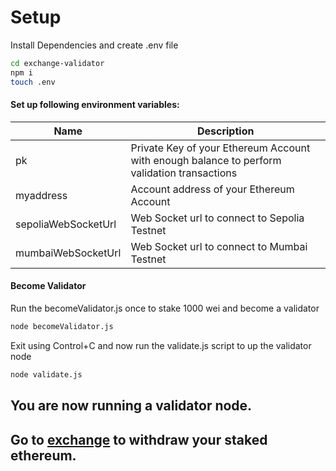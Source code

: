 # Setup

Install Dependencies and create .env file

```sh
cd exchange-validator
npm i
touch .env
```

#### Set up following environment variables:

| Name                | Description                                                                                 |
| ------------------- | ------------------------------------------------------------------------------------------- |
| pk                  | Private Key of your Ethereum Account with enough balance to perform validation transactions |
| myaddress           | Account address of your Ethereum Account                                                    |
| sepoliaWebSocketUrl | Web Socket url to connect to Sepolia Testnet                                                |
| mumbaiWebSocketUrl  | Web Socket url to connect to Mumbai Testnet                                                 |

#### Become Validator

Run the becomeValidator.js once to stake 1000 wei and become a validator

```sh
node becomeValidator.js
```

Exit using Control+C and now run the validate.js script to up the validator node

```sh
node validate.js
```

## You are now running a validator node.

## Go to [exchange](https://exchange-jy9p.onrender.com/decentralised/validators) to withdraw your staked ethereum.
